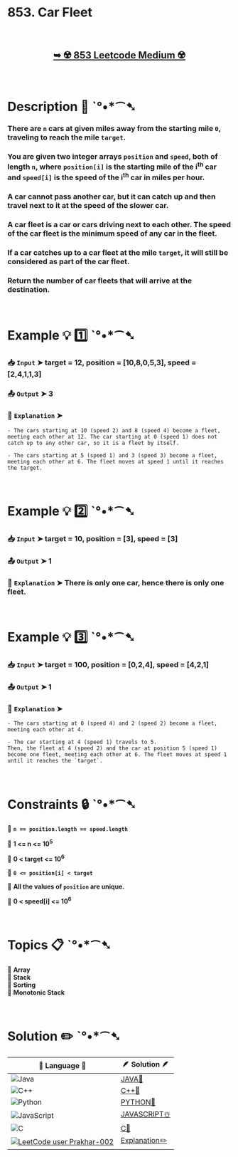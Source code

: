 # 853. Car Fleet

</br>

<h2 align="center"> 

<a href="https://leetcode.com/problems/car-fleet/description/"><strong>➥ ☢️ 853 Leetcode Medium ☢️ </strong></a>
</h2>

</br>

# Description 📜 ˋ°•*⁀➷

### There are `n` cars at given miles away from the starting mile `0`, traveling to reach the mile `target`.

### You are given two integer arrays `position` and `speed`, both of length `n`, where `position[i]` is the starting mile of the i<sup>th</sup> car and `speed[i]` is the speed of the i<sup>th</sup> car in miles per hour.

### A car cannot pass another car, but it can catch up and then travel next to it at the speed of the slower car.

### A **car fleet** is a car or cars driving next to each other. The speed of the car fleet is the minimum speed of any car in the fleet.

### If a car catches up to a car fleet at the mile `target`, it will still be considered as part of the car fleet.

### Return the **number of car fleets** that will arrive at the destination.

</br>

# Example 💡 1️⃣ ˋ°•*⁀➷

  ### 📥 `Input`  ➤ target = 12, position = [10,8,0,5,3], speed = [2,4,1,1,3]

  ### 📤 `Output`  ➤ 3

  ### 🔦 `Explanation`  ➤ 

    - The cars starting at 10 (speed 2) and 8 (speed 4) become a fleet, meeting each other at 12. The car starting at 0 (speed 1) does not catch up to any other car, so it is a fleet by itself.

    - The cars starting at 5 (speed 1) and 3 (speed 3) become a fleet, meeting each other at 6. The fleet moves at speed 1 until it reaches the target.

</br>

# Example 💡 2️⃣ ˋ°•*⁀➷

  ### 📥 `Input` ➤ target = 10, position = [3], speed = [3]

  ### 📤 `Output`  ➤ 1

  ### 🔦 `Explanation` ➤  There is only one car, hence there is only one fleet.

</br>

# Example 💡 3️⃣ ˋ°•*⁀➷

  ### 📥 `Input` ➤ target = 100, position = [0,2,4], speed = [4,2,1]

  ### 📤 `Output`  ➤ 1

  ### 🔦 `Explanation`  ➤ 

    - The cars starting at 0 (speed 4) and 2 (speed 2) become a fleet, meeting each other at 4.

    - The car starting at 4 (speed 1) travels to 5.
    Then, the fleet at 4 (speed 2) and the car at position 5 (speed 1) become one fleet, meeting each other at 6. The fleet moves at speed 1 until it reaches the `target`.

</br>

# Constraints 🔒 ˋ°•*⁀➷

🔹 **`n == position.length == speed.length`** </br>

🔹 **1 <= n <= 10<sup>5</sup>** </br>

🔹 **0 < target <= 10<sup>6</sup>** </br>

🔹 **`0 <= position[i] < target`** </br>

🔹 **All the values of `position` are unique.** </br>

🔹 **0 < speed[i] <= 10<sup>6</sup>** </br>

</br>

# Topics 📋 ˋ°•*⁀➷

🔸 **Array**  </br>
🔸 **Stack**  </br>
🔸 **Sorting**  </br>
🔸 **Monotonic Stack**  </br>

</br>

# Solution ✏️ ˋ°•*⁀➷

| 📒 Language 📒  | 🪶 Solution 🪶 |
| ------------- | ------------- |
|  ![Java](https://img.shields.io/badge/java-%23ED8B00.svg?style=for-the-badge&logo=openjdk&logoColor=white)  | [JAVA🍁]() |
|  ![C++](https://img.shields.io/badge/c++-%2300599C.svg?style=for-the-badge&logo=c%2B%2B&logoColor=white)  | [C++🎲]()  |
|  ![Python](https://img.shields.io/badge/python-3670A0?style=for-the-badge&logo=python&logoColor=ffdd54)    | [PYTHON🍰]() |
| ![JavaScript](https://img.shields.io/badge/javascript-%23323330.svg?style=for-the-badge&logo=javascript&logoColor=%23F7DF1E)   | [JAVASCRIPT☃️]() |
|   ![C](https://img.shields.io/badge/c-%2300599C.svg?style=for-the-badge&logo=c&logoColor=white)   | [C💖]()  |
| [![LeetCode user Prakhar-002](https://img.shields.io/badge/dynamic/json?style=for-the-badge&labelColor=black&color=%23ffa116&label=Solved&query=solvedOverTotal&url=https%3A%2F%2Fleetcode-badge.vercel.app%2Fapi%2Fusers%2FPrakhar-002&logo=leetcode&logoColor=yellow)](https://leetcode.com/Prakhar-002/)  | [Explanation✏️]() |


